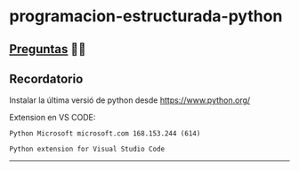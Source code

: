 # programacion-estructurada-python

## [Preguntas](\questions.md) 🔎📃

## Recordatorio 

Instalar la última versió de python desde https://www.python.org/

Extension en VS CODE:

    Python Microsoft microsoft.com 168.153.244 (614)

    Python extension for Visual Studio Code

---



